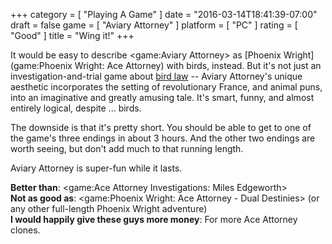 +++
category = [ "Playing A Game" ]
date = "2016-03-14T18:41:39-07:00"
draft = false
game = [ "Aviary Attorney" ]
platform = [ "PC" ]
rating = [ "Good" ]
title = "Wing it!"
+++

It would be easy to describe <game:Aviary Attorney> as [Phoenix Wright](game:Phoenix Wright: Ace Attorney) with birds, instead.  But it's not just an investigation-and-trial game about <a href="https://www.youtube.com/watch?v=qcderLXiwa8#t=1m10s">bird law</a> -- Aviary Attorney's unique aesthetic incorporates the setting of revolutionary France, and animal puns, into an imaginative and greatly amusing tale.  It's smart, funny, and almost entirely logical, despite ... birds.

The downside is that it's pretty short.  You should be able to get to one of the game's three endings in about 3 hours.  And the other two endings are worth seeing, but don't add much to that running length.

Aviary Attorney is super-fun while it lasts.

<b>Better than</b>: <game:Ace Attorney Investigations: Miles Edgeworth>  
<b>Not as good as</b>: <game:Phoenix Wright: Ace Attorney - Dual Destinies> (or any other full-length Phoenix Wright adventure)  
<b>I would happily give these guys more money</b>: For more Ace Attorney clones.

